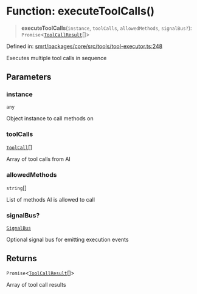 # Function: executeToolCalls()

> **executeToolCalls**(`instance`, `toolCalls`, `allowedMethods`, `signalBus?`): `Promise`\<[`ToolCallResult`](../interfaces/ToolCallResult.md)[]\>

Defined in: [smrt/packages/core/src/tools/tool-executor.ts:248](https://github.com/happyvertical/smrt/blob/71a16025d52b026725fd522a392015e67e1d6489/packages/core/src/tools/tool-executor.ts#L248)

Executes multiple tool calls in sequence

## Parameters

### instance

`any`

Object instance to call methods on

### toolCalls

[`ToolCall`](../interfaces/ToolCall.md)[]

Array of tool calls from AI

### allowedMethods

`string`[]

List of methods AI is allowed to call

### signalBus?

[`SignalBus`](../classes/SignalBus.md)

Optional signal bus for emitting execution events

## Returns

`Promise`\<[`ToolCallResult`](../interfaces/ToolCallResult.md)[]\>

Array of tool call results

